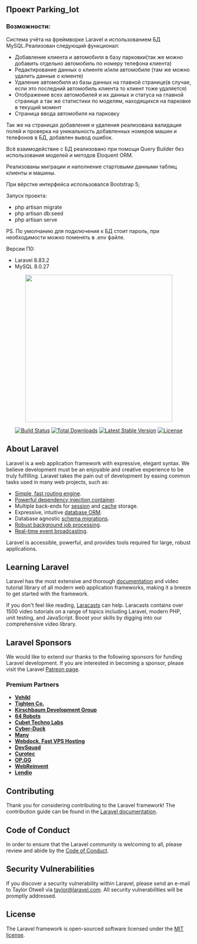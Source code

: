 
## Проект Parking_lot
### Возможности:
Система учёта на фреймворке Laravel и использованием БД MySQL.Реализован следующий функционал:
- Добавление клиента и автомобиля в базу парковки(так же можно добавить отдельно автомобиль по номеру телефона клиента)
- Редактирование данных о клиенте и/или автомобиле (там же можно удалить данные о клиенте)
- Удаление автомобиля из базы данных на главной странице(в случае, если это последний автомобиль клиента то клиент тоже удаляется)
- Отображение всех автомобилей и их данных и статуса на главной странице а так же статистики по моделям, находящихся на парковке в текущий момент
- Страница ввода автомобиля на парковку

Так же на страницах добавления и удаления реализована валидация полей и проверка на уникальность добавленных номеров машин и телефонов в БД, добавлен вывод ошибок.

Всё взаимодействие с БД реализовано при помощи Query Builder без использования моделей и методов Eloquent ORM.

Реализованы миграции и наполнение стартовыми данными таблиц клиенты и машины.

При вёрстке интерфейса использовался Bootstrap 5;

Запуск проекта:
- php artisan migrate
- php artisan db:seed
- php artisan serve

PS. По умолчанию для подключения к БД стоит пароль, при необходимости можно поменять в .env файле.

Версии П0:
- Laravel 8.83.2
- MySQL 8.0.27




<p align="center"><a href="https://laravel.com" target="_blank"><img src="https://raw.githubusercontent.com/laravel/art/master/logo-lockup/5%20SVG/2%20CMYK/1%20Full%20Color/laravel-logolockup-cmyk-red.svg" width="400"></a></p>

<p align="center">
<a href="https://travis-ci.org/laravel/framework"><img src="https://travis-ci.org/laravel/framework.svg" alt="Build Status"></a>
<a href="https://packagist.org/packages/laravel/framework"><img src="https://img.shields.io/packagist/dt/laravel/framework" alt="Total Downloads"></a>
<a href="https://packagist.org/packages/laravel/framework"><img src="https://img.shields.io/packagist/v/laravel/framework" alt="Latest Stable Version"></a>
<a href="https://packagist.org/packages/laravel/framework"><img src="https://img.shields.io/packagist/l/laravel/framework" alt="License"></a>
</p>

## About Laravel

Laravel is a web application framework with expressive, elegant syntax. We believe development must be an enjoyable and creative experience to be truly fulfilling. Laravel takes the pain out of development by easing common tasks used in many web projects, such as:

- [Simple, fast routing engine](https://laravel.com/docs/routing).
- [Powerful dependency injection container](https://laravel.com/docs/container).
- Multiple back-ends for [session](https://laravel.com/docs/session) and [cache](https://laravel.com/docs/cache) storage.
- Expressive, intuitive [database ORM](https://laravel.com/docs/eloquent).
- Database agnostic [schema migrations](https://laravel.com/docs/migrations).
- [Robust background job processing](https://laravel.com/docs/queues).
- [Real-time event broadcasting](https://laravel.com/docs/broadcasting).

Laravel is accessible, powerful, and provides tools required for large, robust applications.

## Learning Laravel

Laravel has the most extensive and thorough [documentation](https://laravel.com/docs) and video tutorial library of all modern web application frameworks, making it a breeze to get started with the framework.

If you don't feel like reading, [Laracasts](https://laracasts.com) can help. Laracasts contains over 1500 video tutorials on a range of topics including Laravel, modern PHP, unit testing, and JavaScript. Boost your skills by digging into our comprehensive video library.

## Laravel Sponsors

We would like to extend our thanks to the following sponsors for funding Laravel development. If you are interested in becoming a sponsor, please visit the Laravel [Patreon page](https://patreon.com/taylorotwell).

### Premium Partners

- **[Vehikl](https://vehikl.com/)**
- **[Tighten Co.](https://tighten.co)**
- **[Kirschbaum Development Group](https://kirschbaumdevelopment.com)**
- **[64 Robots](https://64robots.com)**
- **[Cubet Techno Labs](https://cubettech.com)**
- **[Cyber-Duck](https://cyber-duck.co.uk)**
- **[Many](https://www.many.co.uk)**
- **[Webdock, Fast VPS Hosting](https://www.webdock.io/en)**
- **[DevSquad](https://devsquad.com)**
- **[Curotec](https://www.curotec.com/services/technologies/laravel/)**
- **[OP.GG](https://op.gg)**
- **[WebReinvent](https://webreinvent.com/?utm_source=laravel&utm_medium=github&utm_campaign=patreon-sponsors)**
- **[Lendio](https://lendio.com)**

## Contributing

Thank you for considering contributing to the Laravel framework! The contribution guide can be found in the [Laravel documentation](https://laravel.com/docs/contributions).

## Code of Conduct

In order to ensure that the Laravel community is welcoming to all, please review and abide by the [Code of Conduct](https://laravel.com/docs/contributions#code-of-conduct).

## Security Vulnerabilities

If you discover a security vulnerability within Laravel, please send an e-mail to Taylor Otwell via [taylor@laravel.com](mailto:taylor@laravel.com). All security vulnerabilities will be promptly addressed.

## License

The Laravel framework is open-sourced software licensed under the [MIT license](https://opensource.org/licenses/MIT).

